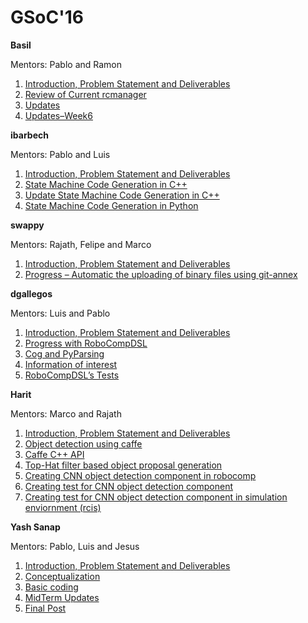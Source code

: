 # GSoC'16

**Basil**

Mentors: Pablo and Ramon

1.  [Introduction, Problem Statement and Deliverables](/webrobocomp.github.io/gsoc/2016/basil/page1)
2.  [Review of Current rcmanager](/webrobocomp.github.io/gsoc/2016/basil/page2)
3.  [Updates](/webrobocomp.github.io/gsoc/2016/basil/page3)
4.  [Updates–Week6](/webrobocomp.github.io/gsoc/2016/basil/page4)

**ibarbech**

Mentors: Pablo and Luis

1.  [Introduction, Problem Statement and Deliverables](/webrobocomp.github.io/gsoc/2016/ibarbech/page1)
2.  [State Machine Code Generation in C++](/webrobocomp.github.io/gsoc/2016/ibarbech/page2)
3.  [Update State Machine Code Generation in C++](/webrobocomp.github.io/gsoc/2016/ibarbech/page3)
4.  [State Machine Code Generation in Python](/webrobocomp.github.io/gsoc/2016/ibarbech/page4)

**swappy**

Mentors: Rajath, Felipe and Marco

1.  [Introduction, Problem Statement and Deliverables](/webrobocomp.github.io/gsoc/2016/swappy/page1)
2.  [Progress – Automatic the uploading of binary files using git-annex](/webrobocomp.github.io/gsoc/2016/swappy/page2)

**dgallegos**

Mentors: Luis and Pablo

1.  [Introduction, Problem Statement and Deliverables](https://github.com/Daniel1108/website/blob/gh-pages/_posts/gsoc2016/dgallegos/2016-05-16-dgallegosWeek0.md)
2.  [Progress with RoboCompDSL](https://github.com/Daniel1108/website/blob/gh-pages/_posts/gsoc2016/dgallegos/2016-07-08-dgallegosWeek6.md)
3.  [Cog and PyParsing](https://github.com/Daniel1108/website/blob/gh-pages/_posts/gsoc2016/dgallegos/2016-07-14-dgallegosWeek7.md)
4.  [Information of interest](https://github.com/Daniel1108/website/blob/gh-pages/_posts/gsoc2016/dgallegos/2016-07-22-dgallegosWeek8.md)
5.  [RoboCompDSL’s Tests](https://github.com/Daniel1108/website/blob/gh-pages/_posts/gsoc2016/dgallegos/2016-08-01-dgallegosWeek9.md)

**Harit**

Mentors: Marco and Rajath

1.  [Introduction, Problem Statement and Deliverables](/webrobocomp.github.io/gsoc/2016/harit/page1)
2.  [Object detection using caffe](/webrobocomp.github.io/gsoc/2016/harit/page2)
3.  [Caffe C++ API](/webrobocomp.github.io/gsoc/2016/harit/page3)
4.  [Top-Hat filter based object proposal generation](/webrobocomp.github.io/gsoc/2016/harit/page4)
5.  [Creating CNN object detection component in robocomp](/webrobocomp.github.io/gsoc/2016/harit/page5)
6.  [Creating test for CNN object detection component](/webrobocomp.github.io/gsoc/2016/harit/page6)
7.  [Creating test for CNN object detection component in simulation enviornment (rcis)](/webrobocomp.github.io/gsoc/2016/harit/page7)

**Yash Sanap**

Mentors: Pablo, Luis and Jesus

1.  [Introduction, Problem Statement and Deliverables](/webrobocomp.github.io/gsoc/2016/yash-sanap/page1)
2.  [Conceptualization](/webrobocomp.github.io/gsoc/2016/yash-sanap/page2)
3.  [Basic coding](/webrobocomp.github.io/gsoc/2016/yash-sanap/page3)
4.  [MidTerm Updates](/webrobocomp.github.io/gsoc/2016/yash-sanap/page4)
5.  [Final Post](/webrobocomp.github.io/gsoc/2016/yash-sanap/page5)